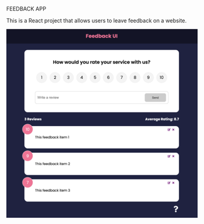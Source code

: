 FEEDBACK APP

This is a React project that allows users to leave feedback on a website.

![](src/images/capture.png)
